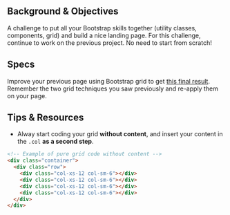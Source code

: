 ## Background & Objectives

A challenge to put all your Bootstrap skills together (utility classes, components, grid) and build a nice landing page. For this challenge, continue to work on the previous project. No need to start from scratch!

## Specs

Improve your previous page using Bootstrap grid to get [this final result](http://lewagon.github.io/bootstrap-challenges/04-bootstrap-mockup-v2/). Remember the two grid techniques you saw previously and re-apply them on your page.

## Tips & Resources

- Alway start coding your grid **without content**, and insert your content in the `.col` **as a second step**.

```html
<!-- Example of pure grid code without content -->
<div class="container">
  <div class="row">
    <div class="col-xs-12 col-sm-6"></div>
    <div class="col-xs-12 col-sm-6"></div>
    <div class="col-xs-12 col-sm-6"></div>
    <div class="col-xs-12 col-sm-6"></div>
  </div>
</div>
```
